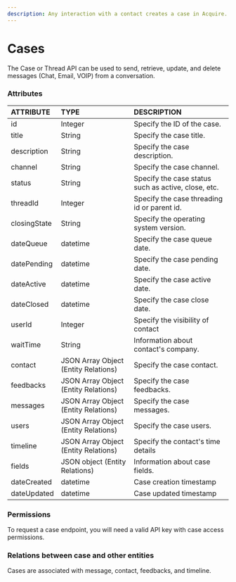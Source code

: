 ```yaml
---
description: Any interaction with a contact creates a case in Acquire.
---
```


# Cases

The Case or Thread API can be used to send, retrieve, update, and delete messages \(Chat, Email, VOIP\) from a conversation.

### Attributes 

| ATTRIBUTE | TYPE | DESCRIPTION |
| :--- | :--- | :--- |
| id | Integer | Specify the ID of the case. |
| title | String | Specify the case title. |
| description | String | Specify the case description. |
| channel | String | Specify the case channel. |
| status | String | Specify the case status such as active, close, etc. |
| threadId | Integer | Specify the case threading id or parent id. |
| closingState | String | Specify the operating system version. |
| dateQueue | datetime | Specify the case queue date. |
| datePending | datetime | Specify the case pending date. |
| dateActive | datetime | Specify the case active date. |
| dateClosed | datetime | Specify the case close date. |
| userId | Integer | Specify the visibility of contact |
| waitTime | String | Information about contact's company. |
| contact | JSON Array Object \(Entity Relations\) | Specify the case contact. |
| feedbacks | JSON Array Object \(Entity Relations\) | Specify the case feedbacks. |
| messages | JSON Array Object \(Entity Relations\) | Specify the case messages. |
| users | JSON Array Object \(Entity Relations\) | Specify the case users. |
| timeline | JSON Array Object \(Entity Relations\) | Specify the contact's time details |
| fields | JSON object \(Entity Relations\) | Information about case fields. |
| dateCreated | datetime | Case creation timestamp |
| dateUpdated | datetime | Case updated timestamp |

### **Permissions**

To request a case endpoint, you will need a valid API key with case access permissions.

### **Relations between case and other entities**

Cases are associated with message, contact, feedbacks, and timeline. 

